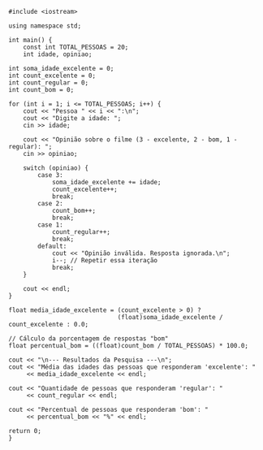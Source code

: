     #include <iostream>
    
    using namespace std;
    
    int main() {
        const int TOTAL_PESSOAS = 20;
        int idade, opiniao;

    int soma_idade_excelente = 0;
    int count_excelente = 0;
    int count_regular = 0;
    int count_bom = 0;

    for (int i = 1; i <= TOTAL_PESSOAS; i++) {
        cout << "Pessoa " << i << ":\n";
        cout << "Digite a idade: ";
        cin >> idade;

        cout << "Opinião sobre o filme (3 - excelente, 2 - bom, 1 - regular): ";
        cin >> opiniao;

        switch (opiniao) {
            case 3:
                soma_idade_excelente += idade;
                count_excelente++;
                break;
            case 2:
                count_bom++;
                break;
            case 1:
                count_regular++;
                break;
            default:
                cout << "Opinião inválida. Resposta ignorada.\n";
                i--; // Repetir essa iteração
                break;
        }

        cout << endl;
    }

    float media_idade_excelente = (count_excelente > 0) ? 
                                  (float)soma_idade_excelente / count_excelente : 0.0;

    // Cálculo da porcentagem de respostas "bom"
    float percentual_bom = ((float)count_bom / TOTAL_PESSOAS) * 100.0;

    cout << "\n--- Resultados da Pesquisa ---\n";
    cout << "Média das idades das pessoas que responderam 'excelente': " 
         << media_idade_excelente << endl;

    cout << "Quantidade de pessoas que responderam 'regular': " 
         << count_regular << endl;

    cout << "Percentual de pessoas que responderam 'bom': " 
         << percentual_bom << "%" << endl;

    return 0;
    }
